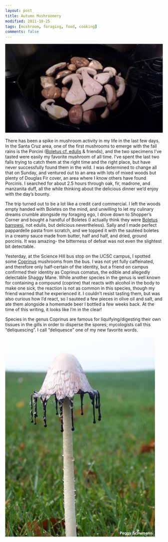 ```yaml
---
layout: post
title: Autumn Mushroomery
modified: 2011-10-25
tags: [mushroom, foraging, food, cooking]
comments: false
---
```

![boletes](/images/boletes-imag0320.jpg)

There has been a spike in mushroom activity in my life in the last few days. In the Santa Cruz area, one of the first mushrooms to emerge with the fall rains is the Porcini ([Boletus cf. edulis](https://en.wikipedia.org/wiki/Boletus_edulis) & friends), and the two specimens I’ve tasted were easily my favorite mushroom of all time. I’ve spent the last two falls trying to catch them at the right time and the right place, but have never successfully found them in the wild. I was determined to change all that on Sunday, and ventured out to an area with lots of mixed woods but plenty of Douglas Fir cover, an area where I know others have found Porcinis. I searched for about 2.5 hours through oak, fir, madrone, and manzanita duff, all the while thinking about the delicious dinner we’d enjoy with the day’s bounty.

The trip turned out to be a lot like a credit card commercial. I left the woods empty handed with Boletes on the mind, and unwilling to let my culinary dreams crumble alongside my foraging ego, I drove down to Shopper’s Corner and bought a handful of Boletes (I actually think they were [Boletus barrowsi](https://en.wikipedia.org/wiki/Boletus_barrowsii), not edulis, but delicious nevertheless). Sally and I made perfect pappardelle pasta from scratch, and we topped it with the sautéed boletes in a creamy sauce made from butter, half and half, and dried, ground porcinis. It was amazing- the bitterness of defeat was not even the slightest bit detectable.

Yesterday, at the Science Hill bus stop on the UCSC campus, I spotted some [Coprinus](https://en.wikipedia.org/wiki/Coprinus) mushrooms from the bus. I was not yet fully caffeinated, and therefore only half-certain of the identity, but a friend on campus confirmed their identity as Coprinus comatus, the edible and allegedly delectable Shaggy Mane. While another species in the genus is well known for containing a compound (coprine) that reacts with alcohol in the body to make one sick, the reaction is not as common in this species, though my friend warned that he experienced it. I couldn’t resist tasting them, but was also curious how I’d react, so I sautéed a few pieces in olive oil and salt, and ate them alongside a homemade beer I bottled a few weeks back.  At the time of this writing, it looks like I’m in the clear!

Species in the genus Coprinus are famous for liquifying/digesting their own tissues in the gills in order to disperse the spores; mycologists call this “deliquescing”.  I call “deliquesce” one of my new favorite words.

![coprinus comatus](/images/coprinus_comatus_02_schumann.jpg)

